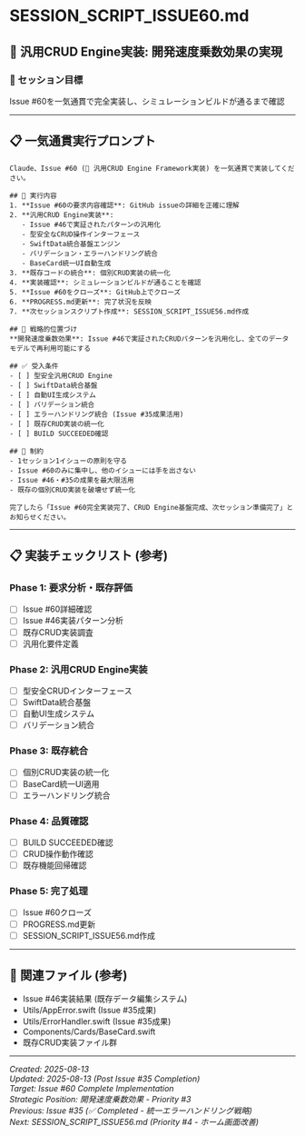 # SESSION_SCRIPT_ISSUE60.md
## 🔧 汎用CRUD Engine実装: 開発速度乗数効果の実現

### 🎯 セッション目標
Issue #60を一気通貫で完全実装し、シミュレーションビルドが通るまで確認

---

## 📋 **一気通貫実行プロンプト**

```
Claude、Issue #60 (🔧 汎用CRUD Engine Framework実装) を一気通貫で実装してください。

## 🎯 実行内容
1. **Issue #60の要求内容確認**: GitHub issueの詳細を正確に理解
2. **汎用CRUD Engine実装**: 
   - Issue #46で実証されたパターンの汎用化
   - 型安全なCRUD操作インターフェース
   - SwiftData統合基盤エンジン
   - バリデーション・エラーハンドリング統合
   - BaseCard統一UI自動生成
3. **既存コードの統合**: 個別CRUD実装の統一化
4. **実装確認**: シミュレーションビルドが通ることを確認
5. **Issue #60をクローズ**: GitHub上でクローズ
6. **PROGRESS.md更新**: 完了状況を反映
7. **次セッションスクリプト作成**: SESSION_SCRIPT_ISSUE56.md作成

## 🎯 戦略的位置づけ
**開発速度乗数効果**: Issue #46で実証されたCRUDパターンを汎用化し、全てのデータモデルで再利用可能にする

## ✅ 受入条件
- [ ] 型安全汎用CRUD Engine
- [ ] SwiftData統合基盤
- [ ] 自動UI生成システム
- [ ] バリデーション統合
- [ ] エラーハンドリング統合 (Issue #35成果活用)
- [ ] 既存CRUD実装の統一化
- [ ] BUILD SUCCEEDED確認

## 📌 制約
- 1セッション1イシューの原則を守る
- Issue #60のみに集中し、他のイシューには手を出さない
- Issue #46・#35の成果を最大限活用
- 既存の個別CRUD実装を破壊せず統一化

完了したら「Issue #60完全実装完了、CRUD Engine基盤完成、次セッション準備完了」とお知らせください。
```

---

## 📋 **実装チェックリスト** (参考)

### Phase 1: 要求分析・既存評価
- [ ] Issue #60詳細確認
- [ ] Issue #46実装パターン分析
- [ ] 既存CRUD実装調査
- [ ] 汎用化要件定義

### Phase 2: 汎用CRUD Engine実装
- [ ] 型安全CRUDインターフェース
- [ ] SwiftData統合基盤
- [ ] 自動UI生成システム
- [ ] バリデーション統合

### Phase 3: 既存統合
- [ ] 個別CRUD実装の統一化
- [ ] BaseCard統一UI適用
- [ ] エラーハンドリング統合

### Phase 4: 品質確認
- [ ] BUILD SUCCEEDED確認
- [ ] CRUD操作動作確認
- [ ] 既存機能回帰確認

### Phase 5: 完了処理
- [ ] Issue #60クローズ
- [ ] PROGRESS.md更新  
- [ ] SESSION_SCRIPT_ISSUE56.md作成

---

## 🔗 **関連ファイル** (参考)
- Issue #46実装結果 (既存データ編集システム)
- Utils/AppError.swift (Issue #35成果)
- Utils/ErrorHandler.swift (Issue #35成果)
- Components/Cards/BaseCard.swift
- 既存CRUD実装ファイル群

---

*Created: 2025-08-13*  
*Updated: 2025-08-13 (Post Issue #35 Completion)*  
*Target: Issue #60 Complete Implementation*  
*Strategic Position: 開発速度乗数効果 - Priority #3*  
*Previous: Issue #35 (✅ Completed - 統一エラーハンドリング戦略)*  
*Next: SESSION_SCRIPT_ISSUE56.md (Priority #4 - ホーム画面改善)*